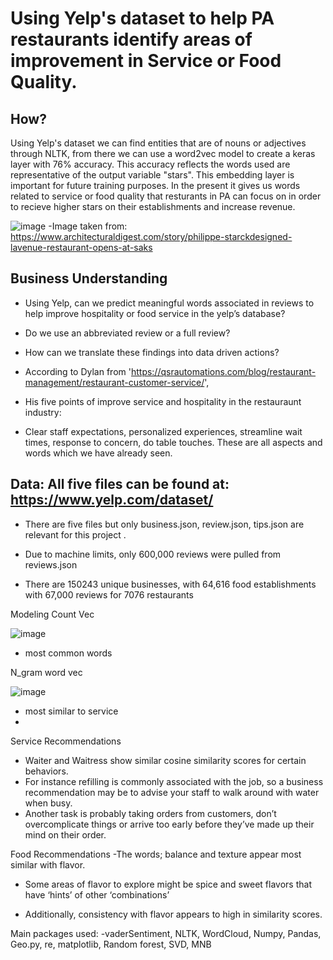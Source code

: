 # Using Yelp's dataset to help PA restaurants identify areas of improvement in Service or Food Quality. 

## How?
Using Yelp's dataset we can find entities that are of nouns or adjectives through NLTK, from there we can use a word2vec model to create a keras layer with 76% accuracy. This accuracy reflects the words used are representative of the output variable "stars". This embedding layer is important for future training purposes. In the present it gives us words related to service or food quality that resturants in PA can focus on in order to recieve higher stars on their establishments and increase revenue. 

![image](https://user-images.githubusercontent.com/98904682/218569185-f36debab-8a7c-487a-91c2-05f0f974fdc7.png)
-Image taken from: https://www.architecturaldigest.com/story/philippe-starckdesigned-lavenue-restaurant-opens-at-saks

## Business Understanding 
- Using Yelp, can we predict meaningful words associated in reviews to help improve hospitality or food service in the yelp’s database?

- Do we use an abbreviated review or a full review?

- How can we translate these findings into data driven actions?

- According to Dylan from 'https://qsrautomations.com/blog/restaurant-management/restaurant-customer-service/', 

- His five points of improve service and hospitality in the restauraunt industry: 

- Clear staff expectations, personalized experiences, streamline wait times, response to concern, do table touches. These are all aspects and words which we have already seen.

## Data: All five files can be found at: https://www.yelp.com/dataset/
- There are five files but only business.json, review.json, tips.json are relevant for this project .

-  Due to machine limits, only 600,000 reviews were pulled from reviews.json

- There are 150243 unique businesses, with 64,616 food establishments with 67,000 reviews for 7076 restaurants

Modeling
Count Vec

![image](https://user-images.githubusercontent.com/98904682/218570824-c328e6d2-1238-43c7-9aa9-6cfd92efd265.png)
- most common words

N_gram word vec

![image](https://user-images.githubusercontent.com/98904682/218571056-f3cc807b-9be3-443b-9726-dc17568fc222.png)
- most similar to service
-
Service Recommendations
- Waiter and Waitress show similar cosine similarity scores for certain behaviors.
- For instance refilling is commonly associated with the job, so a business recommendation may be to advise your staff to walk around with water when busy.
- Another task is probably taking orders from customers, don’t overcomplicate things or arrive too early before they’ve made up their mind on their order.

Food Recommendations
-The words; balance and texture appear most similar with flavor.

- Some areas of flavor to explore might be spice and sweet flavors that have ‘hints’ of other ‘combinations’

- Additionally, consistency with flavor appears to high in similarity scores.


Main packages used:
-vaderSentiment, NLTK, WordCloud, Numpy, Pandas, Geo.py, re,  matplotlib, Random forest, SVD, MNB
